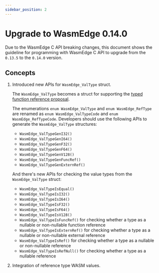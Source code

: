 ```yaml
---
sidebar_position: 2
---
```


# Upgrade to WasmEdge 0.14.0

Due to the WasmEdge C API breaking changes, this document shows the guideline for programming with WasmEdge C API to upgrade from the `0.13.5` to the `0.14.0` version.

## Concepts

1. Introduced new APIs for `WasmEdge_ValType` struct.

   The `WasmEdge_ValType` becomes a struct for supporting the [typed function reference proposal](https://github.com/WebAssembly/function-references).

   The enumerations `enum WasmEdge_ValType` and `enum WasmEdge_RefType` are renamed as `enum WasmEdge_ValTypeCode` and `enum WasmEdge_RefTypeCode`. Developers should use the following APIs to generate the `WasmEdge_ValType` structures:

   - `WasmEdge_ValTypeGenI32()`
   - `WasmEdge_ValTypeGenI64()`
   - `WasmEdge_ValTypeGenF32()`
   - `WasmEdge_ValTypeGenF64()`
   - `WasmEdge_ValTypeGenV128()`
   - `WasmEdge_ValTypeGenFuncRef()`
   - `WasmEdge_ValTypeGenExternRef()`

   And there's new APIs for checking the value types from the `WasmEdge_ValType` struct:

   - `WasmEdge_ValTypeIsEqual()`
   - `WasmEdge_ValTypeIsI32()`
   - `WasmEdge_ValTypeIsI64()`
   - `WasmEdge_ValTypeIsF32()`
   - `WasmEdge_ValTypeIsF64()`
   - `WasmEdge_ValTypeIsV128()`
   - `WasmEdge_ValTypeIsFuncRef()` for checking whether a type as a nullable or non-nullable function reference
   - `WasmEdge_ValTypeIsExternRef()` for checking whether a type as a nullable or non-nullable external reference
   - `WasmEdge_ValTypeIsRef()` for checking whether a type as a nullable or non-nullable reference
   - `WasmEdge_ValTypeIsRefNull()` for checking whether a type as a nullable reference

2. Integration of reference type WASM values.
